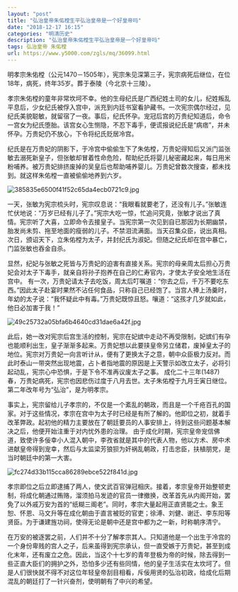 ```yaml
---
layout: "post"
title: "弘治皇帝朱佑樘生平弘治皇帝是一个好皇帝吗"
date: "2018-12-17 16:15"
categories: "明清历史"
description: "弘治皇帝朱佑樘生平弘治皇帝是一个好皇帝吗"
tags: 弘治皇帝 朱佑樘
url: https://www.y5000.com/zgls/mq/36099.html
---
```






明孝宗朱佑樘（公元1470－1505年），宪宗朱见深第三子，宪宗病死后继位，在位18年，病死，终年35岁。葬于泰陵（今北京十三陵）。

孝宗朱佑樘的童年非常坎坷不幸。他的生母纪氏是广西纪姓土司的女儿，纪姓叛乱平息后，少女纪氏被俘入宫中，派充到内廷书室看护藏书。一次宪宗偶尔经过，见纪氏美貌聪敏，就留宿了一夜。事后，纪氏怀孕。宠冠后宫的万贵纪知道后，命令一宫女为纪氏堕胎。该宫女心生恻隐，不忍下毒手，便谎报说纪氏是“病痞”，并未怀孕。万贵妃仍不放心，下令将纪氏贬居冷宫。

纪氏是在万贵妃的阴影下，于冷宫中偷偷生下了朱佑樘，万贵妃得知后又派门监张敏去溺死新皇子，但张敏却冒着性命危险，帮助纪氏将婴儿秘密藏起来，每日用米粉哺养。被万贵妃排挤废掉的吴皇后也帮助哺养婴儿。万贵妃曾数次搜查，都未找到。就这样朱佑樘一直被偷偷地养到六岁。

![385835e6500f41f52c65da4ecb0721c9.jpg](https://img.y5000.com/uploads/allimg/181029/385835e6500f41f52c65da4ecb0721c9.jpg)

一天，张敏为宪宗梳头时，宪宗叹息说：“我眼看就要老了，还没有儿子。”张敏连忙伏地说：“万岁已经有儿子了。”宪宗大吃一惊，忙追问究竟，张敏才说出了真情。宪宗听了大喜，立即命令去接皇子。当宪宗第一次见到自已那因为长期幽禁，胎发尚未剪、拖至地面的瘦弱的儿子。不禁泪流满面。当天召集众臣，说出真相。次日，颁诏天下，立朱佑樘为太子，并封纪氏为淑妃。但随之纪氏却在宫中暴亡，门监张敏也吞金自杀。

显然，纪妃与张敏之死皆与万贵妃的迫害有直接关系。宪宗的母亲周太后担心万贵妃会对太子下毒手，就亲自将孙子抱养在自己的仁寿官内，才使太子安全地生活在宫中。
有一次，万贵妃请太子去吃饭，周太后叮嘱道：“你去之后，千万不要吃东西。”因此太子赴宴时果然不沾任何食品，只称自己已经饱了。当宫人捧上汤羹时，年幼的太子说：“我怀疑此中有毒。”万贵妃既惊且怒。嚷道：“这孩才几岁就如此，他日必加害于我！”

![49c25732a05bfa6b4640cd31dae6a42f.jpg](https://img.y5000.com/uploads/allimg/181029/49c25732a05bfa6b4640cd31dae6a42f.jpg)

此后，她一改对宪宗后宫生活的控制，宪宗在妃嫔中走动不再受限制，妃嫔们有孕也能顺利出生，皇子渐渐多起来。万贵妃想以此要挟皇帝另立储君，废掉皇太子的地位。宪宗对万贵妃一向言听计从，便有了更换太子之意，朝中众臣极力反对。而此时泰山一带突然出现地震，占卜者指地震的原因是上天警示如改立太子，必将引起动乱，宪宗心中恐惧，于是下令不准再议废太子之事。
成化二十三年(1487)春，万贵妃病死，宪宗也因悲伤过度于八月去世。太子朱佑樘于九月壬寅日继位。第二年改年号为“弘治”，是为明孝宗。

事实上，宪宗留给儿子孝宗的，不仅是一个紊乱的朝政，而且是一个千疮百孔的国家。对于这些情况，孝宗在宫中为太子时已经是有所了解的。他即位之初，就着手改革弊政。起初他的精力主要放在了朝廷要员的人事安排上，待到这些问题基本解决之后，他便开始注重于对内忧外患的治理。
由于成化时期，宪宗皇帝宠信佛道，致使许多佞幸小人混入朝中，李孜省就是其中的代表人物，他以方术、房中术进献皇帝得到宠幸，然后与太监梁芳狼狈为奸祸乱朝政，打击忠臣，扶植朋党，是当时朝廷中的第一大害。

![fc274d33b115cca86289ebce522f841d.jpg](https://img.y5000.com/uploads/allimg/181029/fc274d33b115cca86289ebce522f841d.jpg)

孝宗即位之后立即逮捕了两人，使文武百官弹冠相庆。接着，孝宗皇帝开始整顿吏制，将成化朝通过贿赂，溜须拍马发迹的官员一律撤换，改革首先从内阁开始，罢免了以外戚万安为首的“纸糊三阁老”。同时，孝宗大量起用正直贤能之士。象王恕、怀恩、马文升等在成化朝由于直言被贬的官吏；徐溥、刘健、谢迁、李东阳等贤臣。为于谦建旌功祠，使得无论是朝中还是宫中都为之一新，时称朝序清宁。

在万安的被逐罢之前，人们并不十分了解孝宗其人。只知道他是一个出生于冷宫的一个身份卑贱的宫人之子，后来虽得到宪宗承认，但一直受嫉于万贵妃，甚至到成化末年，还有废立之危。因此，当这个十七岁的青年登极为帝的时候，除去得到一些正直大臣们的拥护之外，恐怕多少还有些同情，他的皇子生活实在太坎坷了。但是人们很快就不得不对这位年轻皇帝刮目相看，斥佞用贤的弘治初政，给成化后期混乱的朝廷打了一针兴奋剂，使明朝有了中兴的希望。

  
